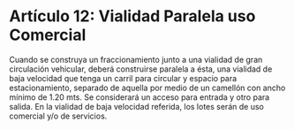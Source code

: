 # Artículo 12: Vialidad Paralela uso Comercial

Cuando se construya un fraccionamiento junto a una vialidad de gran circulación vehicular, deberá construirse paralela a ésta, una vialidad de baja velocidad que tenga un carril para circular y espacio para estacionamiento, separado de aquella por medio de un camellón con ancho mínimo de 1.20 mts. Se considerará un acceso para entrada y otro para salida. En la vialidad de baja velocidad referida, los lotes serán de uso comercial y/o de servicios.
